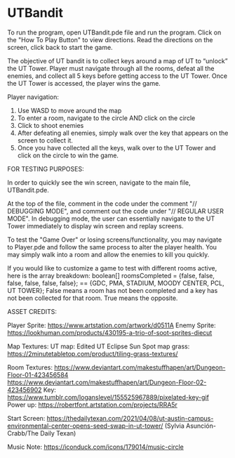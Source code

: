 # UTBandit
To run the program, open UTBandit.pde file and run the program. Click on the "How To Play Button" to view directions. Read the directions on the screen, click back to start the game.

The objective of UT bandit is to collect keys around a map of UT to “unlock” the UT Tower. Player must navigate through all the rooms, defeat all the enemies, and collect all 5 keys before getting access to the UT Tower. Once the UT Tower is accessed, the player wins the game.

Player navigation: 
1. Use WASD to move around the map 
2. To enter a room, navigate to the circle AND click on the circle 
3. Click to shoot enemies
4. After defeating all enemies, simply walk over the key that appears on the screen to collect it.
5. Once you have collected all the keys, walk over to the UT Tower and click on the circle to win the game.


FOR TESTING PURPOSES: 

In order to quickly see the win screen, navigate to the main file, UTBandit.pde.

At the top of the file, comment in the code under the comment "// DEBUGGING MODE", and comment out the code under "// REGULAR USER MODE".
In debugging mode, the user can essentially navigate to the UT Tower immediately to display win screen and replay screens.

To test the "Game Over" or losing screens/functionality, you may navigate to Player.pde and follow the same process to alter the player health. You may simply walk into a room and allow the enemies to kill you quickly.

If you would like to customize a game to test with different rooms active, here is the array breakdown:
boolean[] roomsCompleted = {false, false, false, false, false, false};
== {GDC, PMA, STADIUM, MOODY CENTER, PCL, UT TOWER};
False means a room has not been completed and a key has not been collected for that room. True means the opposite.

ASSET CREDITS:

Player Sprite: https://www.artstation.com/artwork/d0511A
Enemy Sprite: https://lookhuman.com/products/430195-a-trio-of-soot-sprites-diecut

Map Textures:
UT map: Edited UT Eclipse Sun Spot map
grass: https://2minutetabletop.com/product/tiling-grass-textures/

Room Textures:
https://www.deviantart.com/makestuffhapen/art/Dungeon-Floor-01-423456584
https://www.deviantart.com/makestuffhapen/art/Dungeon-Floor-02-423456902
Key: https://www.tumblr.com/loganslevel/155525967889/pixelated-key-gif
Power up: https://robertfont.artstation.com/projects/RRA5r 

Start Screen:
https://thedailytexan.com/2021/04/08/ut-austin-campus-environmental-center-opens-seed-swap-in-ut-tower/
(Sylvia Asunción-Crabb/The Daily Texan)

Music Note:
https://iconduck.com/icons/179014/music-circle

